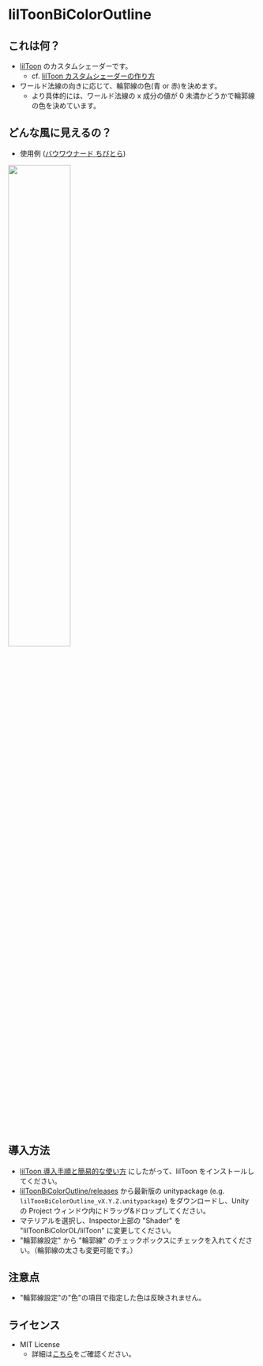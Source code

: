 # lilToonBiColorOutline

## これは何？

- [lilToon](https://lilxyzw.github.io/lilToon/ja_JP/) のカスタムシェーダーです。
  - cf. [lilToon カスタムシェーダーの作り方](https://lilxyzw.github.io/lilToon/ja_JP/dev/custom_shader.html)
- ワールド法線の向きに応じて、輪郭線の色(青 or 赤)を決めます。
  - より具体的には、ワールド法線の x 成分の値が 0 未満かどうかで輪郭線の色を決めています。
 
## どんな風に見えるの？

- 使用例 ([バウワウナード ちびとら](https://booth.pm/ja/items/4595348))

<image src="https://github.com/user-attachments/assets/df7a3f2e-891f-4c4f-9ec4-c1bd4c664c2e" width="50%" />

## 導入方法

- [lilToon 導入手順と簡易的な使い方](https://lilxyzw.github.io/lilToon/ja_JP/first.html#%E5%B0%8E%E5%85%A5%E6%89%8B%E9%A0%86%E3%81%A8%E7%B0%A1%E6%98%93%E7%9A%84%E3%81%AA%E4%BD%BF%E3%81%84%E6%96%B9) にしたがって、lilToon をインストールしてください。
- [lilToonBiColorOutline/releases](https://github.com/siiru3/lilToonBiColorOutline/releases) から最新版の unitypackage (e.g. `lilToonBiColorOutline_vX.Y.Z.unitypackage`) をダウンロードし、Unity の Project ウィンドウ内にドラッグ&ドロップしてください。
- マテリアルを選択し、Inspector上部の "Shader" を "lilToonBiColorOL/lilToon" に変更してください。
- "輪郭線設定" から "輪郭線" のチェックボックスにチェックを入れてください。（輪郭線の太さも変更可能です。）

## 注意点

- "輪郭線設定"の"色"の項目で指定した色は反映されません。

## ライセンス

- MIT License
  - 詳細は[こちら](https://github.com/siiru3/lilToonBiColorOutline/blob/main/LICENSE)をご確認ください。
